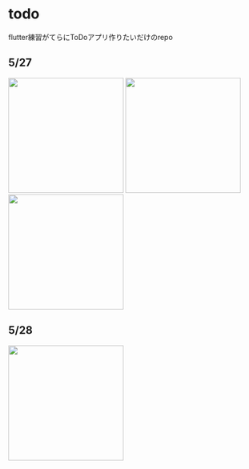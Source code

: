 # todo

flutter練習がてらにToDoアプリ作りたいだけのrepo

## 5/27
<div display=flex >
  <img src="https://user-images.githubusercontent.com/78929673/170543475-7caf5408-1ab2-4621-8ac8-0dc525a79a3e.png" width=230px>
  <img src="https://user-images.githubusercontent.com/78929673/170543485-3511114e-2626-4c38-a421-3b68d2daa637.png" width=230px>
  <img src="https://user-images.githubusercontent.com/78929673/170543491-3c6e79da-4735-47e9-acd5-6cf69e3f4abb.png" width=230px>
</div>

## 5/28
<img src="https://user-images.githubusercontent.com/78929673/170833004-6d18dddb-9cc2-4fa5-bcc0-33db2eed8a66.png" width=230px>
